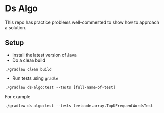 # Ds Algo

This repo has practice problems well-commented to show how to approach a solution.

## Setup

- Install the latest version of Java
- Do a clean build

```shell
./gradlew clean build
```

- Run tests using `gradle`

```shell
./gradlew ds-algo:test --tests [full-name-of-test]
```

For example

```shell
./gradlew ds-algo:test --tests leetcode.array.TopKFrequentWordsTest
```
